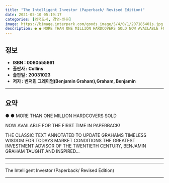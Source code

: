 ```yaml
---
title: "The Intelligent Investor (Paperback/ Revised Edition)"
date: 2021-05-10 05:19:17
categories: [외국도서, 경영-인문]
image: https://bimage.interpark.com/goods_image/5/4/0/1/207185401s.jpg
description: ● ● MORE THAN ONE MILLION HARDCOVERS SOLD NOW AVAILABLE FOR THE FIRST TIME IN PAPERBACK! THE CLASSIC TEXT ANNOTATED TO UPDATE GRAHAMS TIMELESS WISDOM FOR TO
---
```


## **정보**

- **ISBN : 0060555661**
- **출판사 : Collins**
- **출판일 : 20031023**
- **저자 : 벤저민 그레이엄(Benjamin Graham),Graham, Benjamin**

------



## **요약**

●  ●  MORE THAN ONE MILLION HARDCOVERS SOLD

NOW AVAILABLE FOR THE FIRST TIME IN PAPERBACK!

THE CLASSIC TEXT ANNOTATED TO UPDATE GRAHAMS TIMELESS WISDOM FOR TODAYS MARKET CONDITIONS
THE GREATEST INVESTMENT ADVISOR OF THE TWENTIETH CENTURY, BENJAMIN GRAHAM TAUGHT AND INSPIRED... 

------



------


The Intelligent Investor (Paperback/ Revised Edition) 

------


